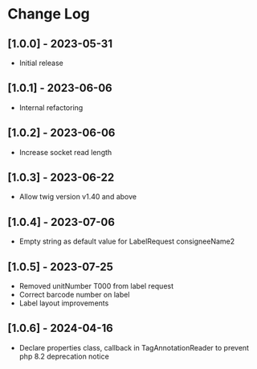 # Change Log

## [1.0.0] - 2023-05-31

 - Initial release

## [1.0.1] - 2023-06-06

 - Internal refactoring

## [1.0.2] - 2023-06-06

 - Increase socket read length

## [1.0.3] - 2023-06-22

 - Allow twig version v1.40 and above

## [1.0.4] - 2023-07-06

 - Empty string as default value for LabelRequest consigneeName2

## [1.0.5] - 2023-07-25

 - Removed unitNumber T000 from label request
 - Correct barcode number on label
 - Label layout improvements

## [1.0.6] - 2024-04-16

 - Declare properties class, callback in TagAnnotationReader to prevent php 8.2 deprecation notice